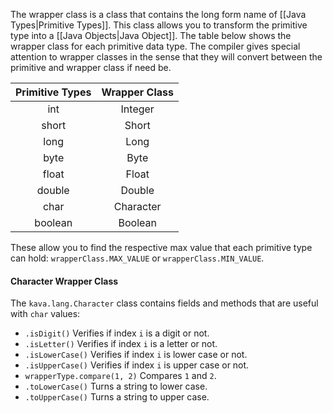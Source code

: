 The wrapper class is a class that contains the long form name of [[Java Types|Primitive Types]]. This class allows you to transform the primitive type into a [[Java Objects|Java Object]]. 
The table below shows the wrapper class for each primitive data type. The compiler gives special attention to wrapper classes in the sense that they will convert between the primitive and wrapper class if need be.

| Primitive Types | Wrapper Class |
| :----: | :----: |
| int | Integer |
| short | Short |
| long | Long |
| byte | Byte |
| float | Float |
| double | Double |
| char | Character |
| boolean | Boolean |
These allow you to find the respective max value that each primitive type can hold: ``wrapperClass.MAX_VALUE`` or ``wrapperClass.MIN_VALUE``. 

#### Character Wrapper Class
The `kava.lang.Character` class contains fields and methods that are useful with `char` values: 
- `.isDigit()` Verifies if index `i` is a digit or not. 
- `.isLetter()` Verifies if index `i` is a letter or not.
- `.isLowerCase()` Verifies if index `i` is lower case or not.
- `.isUpperCase()` Verifies if index `i` is upper case or not.
- `wrapperType.compare(1, 2)` Compares `1` and `2`. 
- `.toLowerCase()` Turns a string to lower case.
- `.toUpperCase()` Turns a string to upper case. 
 

